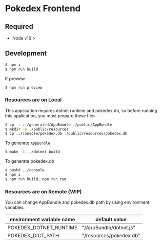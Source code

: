 # Pokedex Frontend

## Required

- Node v16 >

## Development

```sh
$ npm i
$ npm run build
```

If preview

```sh
$ npm run preview
```

### Resources are on Local

This application requires dotnet runtime and pokedex.db, so before running this application, you must prepare these files.

```sh
$ cp -r ../generated/AppBundle ./public/AppBundle
$ mkdir -p ./public/resources
$ cp ../console/pokedex.db ./public/resources/pokedex.db
```

To generate `AppBundle`

```sh
$ make -C ../dotnet build
```

To generate pokedex.db

```sh
$ pushd ../console
$ npm i
$ npm run build; npm run run
```

### Resources are on Remote (WIP)

You can change AppBundle and pokedex.db path by using environment variables.

|environment variable name|default value|
|-|-|
|POKEDEX_DOTNET_RUNTIME|"/AppBundle/dotnet.js"|
|POKEDEX_DICT_PATH|"/resources/pokedex.db"|
